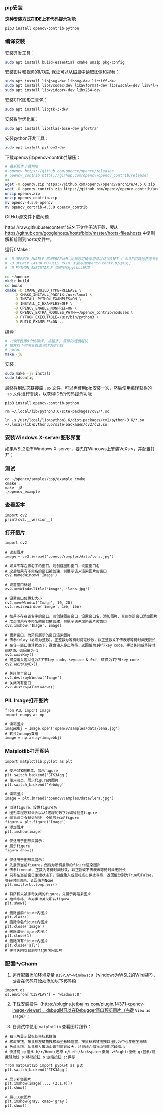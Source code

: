 ### pip安装

**这种安装方式在IDE上有代码提示功能**

```
pip3 install opencv-contrib-python
```

### 编译安装

安装开发工具：

```bash
sudo apt install build-essential cmake unzip pkg-config
```

安装图片和视频的I/O库, 保证可以从磁盘中读取图像和视频：

```bash
sudo apt install libjpeg-dev libpng-dev libtiff-dev
sudo apt install libavcodec-dev libavformat-dev libswscale-dev libv4l-dev
sudo apt install libxvidcore-dev libx264-dev
```

安装GTK图形工具包：

```bash
sudo apt install libgtk-3-dev
```

安装数学优化库：

```bash
sudo apt install libatlas-base-dev gfortran
```

安装python开发工具：

```bash
sudo apt install python3-dev
```

下载opencv和opencv-contrib并解压：

```bash
# 最新版本下载地址
# opencv https://github.com/opencv/opencv/releases
# opencv_contrib https://github.com/opencv/opencv_contrib/releases
cd ~
wget -O opencv.zip https://github.com/opencv/opencv/archive/4.5.0.zip
wget -O opencv_contrib.zip https://github.com/opencv/opencv_contrib/archive/4.5.0.zip
unzip opencv.zip
unzip opencv_contrib.zip
mv opencv-4.5.0 opencv
mv opencv_contrib-4.5.0 opencv_contrib
```

GitHub源文件下载问题

https://raw.githubusercontent/ 域名下文件无法下载，要从 https://github.com/googlehosts/hosts/blob/master/hosts-files/hosts 中复制解析规则到hosts文件中。


运行CMake：

```bash
# -D OPENCV_ENABLE_NONFREE=ON 此标志可确保您可以访问SIFT / SURF和其他获得专利的算法
# -D OPENCV_EXTRA_MODULES_PATH 不要写错opencv-contrib文件夹了
# -D PYTHON_EXECUTABLE 你的目标python环境

cd ~/opencv
mkdir build
cd build
cmake -D CMAKE_BUILD_TYPE=RELEASE \
	-D CMAKE_INSTALL_PREFIX=/usr/local \
	-D INSTALL_PYTHON_EXAMPLES=ON \
	-D INSTALL_C_EXAMPLES=OFF \
	-D OPENCV_ENABLE_NONFREE=ON \
	-D OPENCV_EXTRA_MODULES_PATH=~/opencv_contrib/modules \
	-D PYTHON_EXECUTABLE=/usr/bin/python3 \
	-D BUILD_EXAMPLES=ON ..
```

编译：

```bash
# -j8代表用8个核编译, 核越多, 编译的速度越快
# 使用以下命令查看逻辑CPU的个数
# nproc
make -j8
```

安装：

```bash
sudo make -j8 install
sudo ldconfig
```

最终得到动态链接库 `.so` 文件，可以再使用pip安装一次，然后使用编译获得的 `.so` 文件进行替换，以获得IDE的代码提示功能：

```
pip3 install opencv-contrib-python

rm ~/.local/lib/python3.6/site-packages/cv2/*.so

ln -s /usr/local/lib/python3.6/dist-packages/cv2/python-3.6/*.so ~/.local/lib/python3.6/site-packages/cv2/cv2.so
```

### 安装Windows X-server图形界面

如果WSL2没有Windows X-server，要先在Windows上安装VcXsrv，并配置打开；

### 测试

```
cd ~/opencv/samples/cpp/example_cmake
cmake .
make -j8
./opencv_example
```

### 查看版本

```
import cv2
print(cv2.__version__)
```

### 打开图片

```
import cv2

# 读取图片
image = cv2.imread('opencv/samples/data/lena.jpg')

# 如果不存在该名字的窗口，则创建图形窗口，设置窗口名
# 之后如果有不同名的窗口被创建，则展示该未渲染图片的窗口
cv2.namedWindow('Image')

# 设置窗口标题
cv2.setWindowTitle('Image', 'lena.jpg')

# 设置窗口位置和大小
cv2.moveWindow('Image', 10, 20)
cv2.resizeWindow('Image', 100, 100)

# 如果不存在该名字的窗口，则创建图形窗口，设置窗口名，添加图片，否则为该窗口添加图片
# 之后如果有不同名的窗口被创建，则展示该未渲染图片的窗口
cv2.imshow('Image', image)

# 更新窗口，为所有展示的窗口渲染图片
# 传参delay（必须为整数），正整数为等待时间毫秒数，非正整数或不传表示等待时间无限长
# 在任一窗口激活状态下，键盘输入停止等待，返回值为1字节key code，手动关闭或等待时间结束，返回值为-1
cv2.waitKey()
# 键盘输入返回值为2字节key code，keycode & 0xff 转换为1字节key code
cv2.waitKeyEx()

# 关闭单个窗口
cv2.destroyWindow('Image')
# 关闭所有窗口
cv2.destroyAllWindows()
```

### PIL Image打开图片

```
from PIL import Image
import numpy as np

# 读取图片
imageObj = Image.open('opencv/samples/data/lena.jpg')
# 转换为numpy数组
image = np.array(imageObj)
```

### Matplotlib打开图片

```
import matplotlib.pyplot as plt

# 使用GTK图形库，展示figure
plt.switch_backend('GTK3Agg')
# 使用网页，展示figure内图片
plt.switch_backend('WebAgg')

# 读取图片
image = plt.imread('opencv/samples/data/lena.jpg')

# 创建figure，设置figure名
# 图形库程序默认会以从1递增的数字为编号创建figure
# 网页端只会默认创建一个编号为1的figure
figure = plt.figure('Image')
# 添加图片
plt.imshow(image)

# 仅适用于图形库展示：
# 展示figure
figure.show()

# 仅适用于图形库展示：
# 先展示当前figure，然后为所有展示的figure渲染图片
# 传参timeout，正数为等待时间秒数，非正数或不传表示等待时间无限长
# 只有在当前窗口激活状态下，键盘输入或鼠标点击停止等待，返回值分别为True和False，等待时间结束，返回值为None
plt.waitforbuttonpress()

# 将所有未被手动关闭的figure，先展示再渲染图片
# 始终等待，直到手动关闭所有figure
plt.show()

# 删除当前figure内图片
plt.close()
# 删除命名figure内图片
plt.close('Image')
# 删除编号figure内图片
plt.close(1)
# 删除所有figure内图片
plt.close('all')
# 手动关闭也会删除figure内图片
```

### 配置PyCharm

1. 运行配置添加环境变量 `DISPLAY=windows:0`（windows为WSL2的Win端IP），或者在代码开始处添加以下代码段：

```
import os
os.environ['DISPLAY'] = 'windows:0'
```

2. 下载安装插件（https://plugins.jetbrains.com/plugin/14371-opencv-image-viewer），debug时可以在Debugger窗口预览图片（右键 `View as Image`）;

3. 在调试中使用 `matplotlib` 查看图片细节：

```
# 右下角显示鼠标处坐标和数值
# 移动按钮，按鼠标左键拖拽移动坐标轴位置，按鼠标右键拖拽以图片为中心放缩坐标轴
# 放缩按钮，按鼠标左键选中矩形区域放大，按鼠标右键选中矩形区域缩小
# 快捷键 q:退出 h/r/Home:还原 c/Left/Backspace:撤销 v/Right:重做 g:显示/隐藏辅助线 p:移动按钮 o:放缩按钮 s:保存 

from matplotlib import pyplot as plt
plt.switch_backend('GTK3Agg')

# 展示彩色图片
plt.imshow(image[..., (2,1,0)])
plt.show()

# 展示灰度图片
plt.imshow(gray, cmap='gray')
plt.show()
```